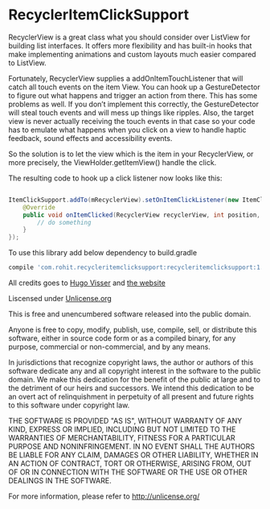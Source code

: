 # RecyclerItemClickSupport

RecyclerView is a great class what you should consider over ListView for building list interfaces. It offers more flexibility and has built-in hooks that make implementing animations and custom layouts much easier compared to ListView.

Fortunately, RecyclerView supplies a addOnItemTouchListener that will catch all touch events on the item View. You can hook up a GestureDetector to figure out what happens and trigger an action from there. This has some problems as well. If you don’t implement this correctly, the GestureDetector will steal touch events and will mess up things like ripples. Also, the target view is never actually receiving the touch events in that case so your code has to emulate what happens when you click on a view to handle haptic feedback, sound effects and accessibility events.

So the solution is to let the view which is the item in your RecyclerView, or more precisely, the ViewHolder.getItemView() handle the click.

The resulting code to hook up a click listener now looks like this:

```java

ItemClickSupport.addTo(mRecyclerView).setOnItemClickListener(new ItemClickSupport.OnItemClickListener() {
    @Override
    public void onItemClicked(RecyclerView recyclerView, int position, View v) {
        // do something
    }
});
```

To use this library add below dependency to build.gradle 

```gradle
compile 'com.rohit.recycleritemclicksupport:recycleritemclicksupport:1.0.0'
```

All credits goes to [Hugo Visser](https://plus.google.com/+HugoVisser/posts) and [the website](http://www.littlerobots.nl/blog/Handle-Android-RecyclerView-Clicks)

Liscensed under [Unlicense.org](http://unlicense.org/)

This is free and unencumbered software released into the public domain.

Anyone is free to copy, modify, publish, use, compile, sell, or
distribute this software, either in source code form or as a compiled
binary, for any purpose, commercial or non-commercial, and by any
means.

In jurisdictions that recognize copyright laws, the author or authors
of this software dedicate any and all copyright interest in the
software to the public domain. We make this dedication for the benefit
of the public at large and to the detriment of our heirs and
successors. We intend this dedication to be an overt act of
relinquishment in perpetuity of all present and future rights to this
software under copyright law.

THE SOFTWARE IS PROVIDED "AS IS", WITHOUT WARRANTY OF ANY KIND,
EXPRESS OR IMPLIED, INCLUDING BUT NOT LIMITED TO THE WARRANTIES OF
MERCHANTABILITY, FITNESS FOR A PARTICULAR PURPOSE AND NONINFRINGEMENT.
IN NO EVENT SHALL THE AUTHORS BE LIABLE FOR ANY CLAIM, DAMAGES OR
OTHER LIABILITY, WHETHER IN AN ACTION OF CONTRACT, TORT OR OTHERWISE,
ARISING FROM, OUT OF OR IN CONNECTION WITH THE SOFTWARE OR THE USE OR
OTHER DEALINGS IN THE SOFTWARE.

For more information, please refer to <http://unlicense.org/>


